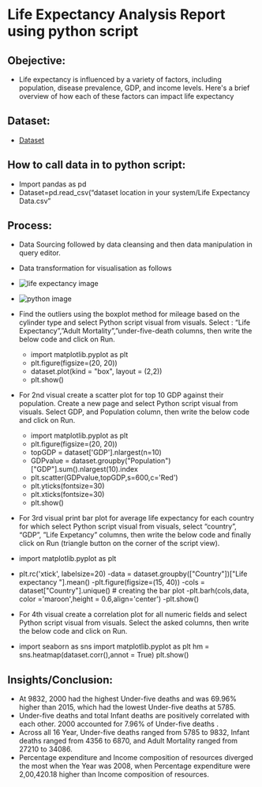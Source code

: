 
# Life Expectancy Analysis Report using python script

## Obejective:
- Life expectancy is influenced by a variety of factors, including population, disease prevalence, GDP, and income levels. Here's a brief overview of how each of these factors can impact life expectancy

## Dataset:
- <a href="https://github.com/jagrutibhagwat29/Life-Expectancy-Analysis-using-Python/blob/main/Life%20Expectancy%20Data.csv">Dataset</a>

## How to call data in to python script:
- Import pandas as pd
- Dataset=pd.read_csv(“dataset location in your system/Life Expectancy Data.csv”
  
## Process:
-	Data Sourcing followed by data cleansing and then data manipulation in query editor.
-	Data transformation for visualisation as follows
  
-	![life expectancy image](https://github.com/user-attachments/assets/d5b18f36-4e4f-4057-bc2a-2d2207e20df8)
  
- ![python image](https://github.com/user-attachments/assets/b4320805-ddc1-4ad1-adc2-0c9a8714cfce)

- Find the outliers using the boxplot method for mileage based on the cylinder type and select Python script visual from visuals. Select : “Life Expectancy”,”Adult Mortality”,”under-five-death columns, then write the below code and click on Run.
  - import matplotlib.pyplot as plt
  - plt.figure(figsize=(20, 20))
  - dataset.plot(kind = "box", layout = (2,2))
  - plt.show()

- For 2nd visual create a scatter plot for top 10 GDP against their population. Create a new page and select Python script visual from 
  visuals. Select GDP, and Population column, then write the below code and click on Run. 
  - import matplotlib.pyplot as plt
  - plt.figure(figsize=(20, 20))
  - topGDP = dataset['GDP'].nlargest(n=10)
  - GDPvalue = dataset.groupby("Population")["GDP"].sum().nlargest(10).index
  - plt.scatter(GDPvalue,topGDP,s=600,c='Red')
  - plt.yticks(fontsize=30)
  -  plt.xticks(fontsize=30)
  - plt.show()
  
-	For 3rd visual print bar plot for average life expectancy for each country for which select Python script visual from visuals, select “country”, “GDP”, ”Life Expetancy” columns, then write the below code and finally click on Run (triangle button on the corner of the script view). 
 - import matplotlib.pyplot as plt 
 - plt.rc('xtick', labelsize=20) 
  -data = dataset.groupby(["Country"])["Life expectancy "].mean() 
  -plt.figure(figsize=(15, 40)) 
  -cols = dataset["Country"].unique() # creating the bar plot 
  -plt.barh(cols,data, color ='maroon',height = 0.6,align='center') 
  -plt.show()

-	For 4th visual create a correlation plot for all numeric fields and select Python script visual from visuals. Select the asked columns, then write the below code and click on Run. 
- import seaborn as sns
 import matplotlib.pyplot as plt
 hm = sns.heatmap(dataset.corr(),annot = True)
 plt.show()




## Insights/Conclusion:

- At 9832, 2000 had the highest Under-five deaths and was 69.96% higher than 2015, which had the lowest Under-five deaths at 5785.  
- Under-five deaths and total Infant deaths are positively correlated with each other.  2000 accounted for 7.96% of Under-five deaths .
-  Across all 16 Year, Under-five deaths ranged from 5785 to 9832, Infant deaths ranged from 4356 to 6870, and Adult Mortality ranged from 27210 to 34086.  
- Percentage expenditure and Income composition of resources diverged the most when the Year was 2008, when Percentage expenditure were 2,00,420.18 higher than Income composition of resources.

